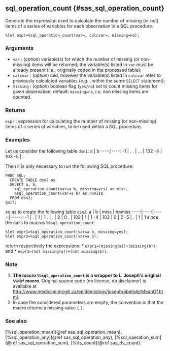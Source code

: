 ## sql_operation_count {#sas_sql_operation_count}
Generate the expression used to calculate the number of missing (or not) items of a series of 
variables for each observation in a SQL procedure.

	%let expr=%sql_operation_count(var=, calcvar=, missing=no);

### Arguments
* `var` : (_option_) variable(s) for which the number of missing (or non-missing) items will be 
	returned; the variable(s) listed in `var` must be already present (_i.e._, originally coded 
	in the processed table);
* `calcvar` : (_option_) ibid, however the variable(s) listed in `calcvar` refer to previously 
	calculated variables (_e.g._ , within the same `SELECT` statement);
* `missing` : (_option_) boolean flag (`yes/no`) set to count missing items for given observation;
	default: `missing=no`, _i.e._ non missing items are counted.

### Returns
`expr` : expression for calculating the number of missing (or non-missing) items of a series of 
	variables, to be used within a SQL procedure.

### Examples
Let us consider the following table `dsn1`:
  a  |  b 
----:|----:
 -1	 |   .
  .	 |   .
  .	 | 102
 -4	 | 103
 -5	 |   .

Then it is only necessary to run the following SQL procedure:

	PROC SQL;
	  CREATE TABLE dsn2 as
	  SELECT a, b,
		sql_operation_count(var=a b, missing=yes) as miss,
	  	%sql_operation_count(var=a b) as nomiss
	  FROM dsn1;
	quit; 

so as to create the following table `dsn2`:
  a  |  b  | miss | nomiss 
----:|----:|-----:|------:
 -1	 |   . |  1   |	  1
  .	 |   . |  2   |	  0
  .	 | 102 |  1   |	  1
 -4	 | 103 |  0   |	  2
 -5	 |   . |  1   |	  1
since the calls to macros `%%sql_operation_count`: 

	%let expr1=%sql_operation_count(var=a b, missing=yes);
	%let expr2=%sql_operation_count(var=a b);

return respectively the expressions: 
	* `expr1=(missing(a))+(missing(b))`, and 
	* `expr2=(not missing(a))+(not missing(b))`.

### Note
1. **The macro `%%sql_operation_count` is  a wrapper to L. Joseph's original `%%NOf` macro**. 
Original source code (no license, no disclaimer) is available at 
<http://www.medicine.mcgill.ca/epidemiology/joseph/pbelisle/MeanOf.html>.
2. In case the considered parameters are empty, the convention is that the macro returns a 
missing value (`.`).

### See also
[%sql_operation_mean](@ref sas_sql_operation_mean), [%sql_operation_any](@ref sas_sql_operation_any), 
[%sql_operation_sum](@ref sas_sql_operation_sum), [%ds_count](@ref sas_ds_count).
